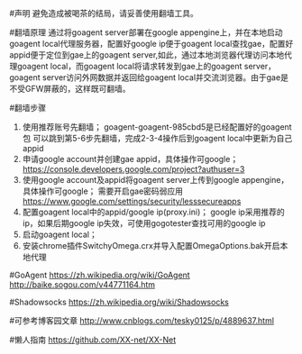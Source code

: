 #声明
避免造成被喝茶的结局，请妥善使用翻墙工具。

#翻墙原理
通过将goagent server部署在google appengine上，并在本地启动goagent local代理服务器，配置好google ip便于goagent local查找gae，配置好appid便于定位到gae上的goagent server,如此，通过本地浏览器代理访问本地代理goagent local，而goagent local将请求转发到gae上的goagent server，goagent server访问外网数据并返回给goagent local并交流浏览器。由于gae是不受GFW屏蔽的，这样既可翻墙。

#翻墙步骤
1. 使用推荐账号先翻墙；
goagent-goagent-985cbd5是已经配置好的goagent包
可以跳到第5-6步先翻墙，完成2-3-4操作后到goagent local中更新为自己appid
2. 申请google account并创建gae appid，具体操作可google；
https://console.developers.google.com/project?authuser=3
3. 使用google account及appid将goagent server上传到google appengine，具体操作可google；
需要开启gae密码弱应用 https://www.google.com/settings/security/lesssecureapps
4. 配置goagent local中的appid/google ip(proxy.ini)；
google ip采用推荐的ip，如果后期google ip失效，可使用gogotester查找可用的google ip
5. 启动goagent local；
6. 安装chrome插件SwitchyOmega.crx并导入配置OmegaOptions.bak开启本地代理

#GoAgent
https://zh.wikipedia.org/wiki/GoAgent
http://baike.sogou.com/v44771164.htm

#Shadowsocks
https://zh.wikipedia.org/wiki/Shadowsocks

#可参考博客园文章
http://www.cnblogs.com/tesky0125/p/4889637.html

#懒人指南
https://github.com/XX-net/XX-Net
